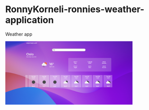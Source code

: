 # RonnyKorneli-ronnies-weather-application
Weather app

<img src="https://github.com/RonnyKorneli/RonnyKorneli-ronnies-weather-application/blob/master/frontend/src/assets/photoWeatherApp.png" width="400" height="200">
